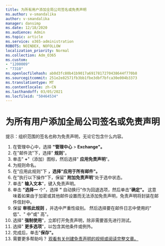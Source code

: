```yaml
---
title: 为所有用户添加全局公司签名或免责声明
ms.author: v-smandalika
author: v-smandalika
manager: dansimp
ms.date: 12/18/2020
ms.audience: Admin
ms.topic: article
ms.service: o365-administration
ROBOTS: NOINDEX, NOFOLLOW
localization_priority: Normal
ms.collection: Adm_O365
ms.custom:
- "1200009"
- "7310"
ms.openlocfilehash: ab0d3fc80b41b9017a6917817270438644f770b8
ms.sourcegitcommit: 251e2e82571fb3bb1fbe3dbf7bfca30e004b3373
ms.translationtype: MT
ms.contentlocale: zh-CN
ms.lasthandoff: 03/05/2021
ms.locfileid: "50464534"
---
```

# <a name="add-a-global-company-signature-or-disclaimer-for-all-users"></a>为所有用户添加全局公司签名或免责声明

提示：组织范围的签名也称为免责声明，无论它包含什么内容。

1. 在管理中心中，选择 **"管理中心**  >  **Exchange"。**
2. 在"邮件流"下，选择" **规则**"。
3. 单击" **+**"（添加）图标，然后选择" **应用免责声明**"。
4. 为规则命名。
5. 在"应用此规则"下 **，选择"应用于所有邮件"。**
6. 在"执行以下操作"下，保留" **附加免责声明**"处于选中状态。
7. 单击" **输入文本**"，键入免责声明。
8. 单击 **"选择一** 个"，选择 **"** 自动换行"作为回退选项，然后单击"**确定"。** 这意味着如果由于加密或其他邮件设置而无法添加免责声明，免责声明将封装在邮件信封中。
9. 保留 **审核此规则** ，并选中严重性级别。 然后选择要在邮件日志中使用的" 低"、" 中"或" 高"。
10. 选择" **强制使用**"，立即打开免责声明，除非需要首先进行测试。
11. 选择" **更多选项**"，以包含其他条件或例外。
12. 完成后，单击"**保存"。**
13. 需要更多帮助吗？ [观看有关创建免责声明的视频或阅读完整文章。](https://support.office.com/article/2d75860f-c527-4352-a7f6-73eba54c0c72?wt.mc_id=Chat_GlobalSignature)